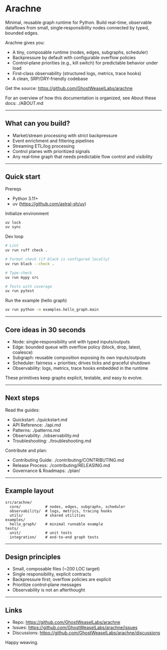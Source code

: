 # Arachne

Minimal, reusable graph runtime for Python. Build real-time, observable dataflows from small, single‑responsibility nodes connected by typed, bounded edges.

Arachne gives you:
- A tiny, composable runtime (nodes, edges, subgraphs, scheduler)
- Backpressure by default with configurable overflow policies
- Control‑plane priorities (e.g., kill switch) for predictable behavior under load
- First‑class observability (structured logs, metrics, trace hooks)
- A clean, SRP/DRY‑friendly codebase

Get the source: https://github.com/GhostWeaselLabs/arachne

For an overview of how this documentation is organized, see About these docs: ./ABOUT.md

***

## What can you build?

- Market/stream processing with strict backpressure
- Event enrichment and filtering pipelines
- Streaming ETL/log processing
- Control planes with prioritized signals
- Any real‑time graph that needs predictable flow control and visibility

***

## Quick start

Prereqs
- Python 3.11+
- uv (https://github.com/astral-sh/uv)

Initialize environment
```bash
uv lock
uv sync
```

Dev loop
```bash
# Lint
uv run ruff check .

# Format check (if black is configured locally)
uv run black --check .

# Type-check
uv run mypy src

# Tests with coverage
uv run pytest
```

Run the example (hello graph)
```bash
uv run python -m examples.hello_graph.main
```

***

## Core ideas in 30 seconds

- Node: single‑responsibility unit with typed inputs/outputs
- Edge: bounded queue with overflow policy (block, drop, latest, coalesce)
- Subgraph: reusable composition exposing its own inputs/outputs
- Scheduler: fairness + priorities; drives ticks and graceful shutdown
- Observability: logs, metrics, trace hooks embedded in the runtime

These primitives keep graphs explicit, testable, and easy to evolve.

***

## Next steps

Read the guides:
- Quickstart: ./quickstart.md
- API Reference: ./api.md
- Patterns: ./patterns.md
- Observability: ./observability.md
- Troubleshooting: ./troubleshooting.md

Contribute and plan:
- Contributing Guide: ./contributing/CONTRIBUTING.md
- Release Process: ./contributing/RELEASING.md
- Governance & Roadmaps: ./plan/

***

## Example layout

```text
src/arachne/
  core/           # nodes, edges, subgraphs, scheduler
  observability/  # logs, metrics, tracing hooks
  utils/          # shared utilities
examples/
  hello_graph/    # minimal runnable example
tests/
  unit/           # unit tests
  integration/    # end-to-end graph tests
```

***

## Design principles

- Small, composable files (~200 LOC target)
- Single responsibility, explicit contracts
- Backpressure first; overflow policies are explicit
- Prioritize control‑plane messages
- Observability is not an afterthought

***

## Links

- Repo: https://github.com/GhostWeaselLabs/arachne
- Issues: https://github.com/GhostWeaselLabs/arachne/issues
- Discussions: https://github.com/GhostWeaselLabs/arachne/discussions

Happy weaving.